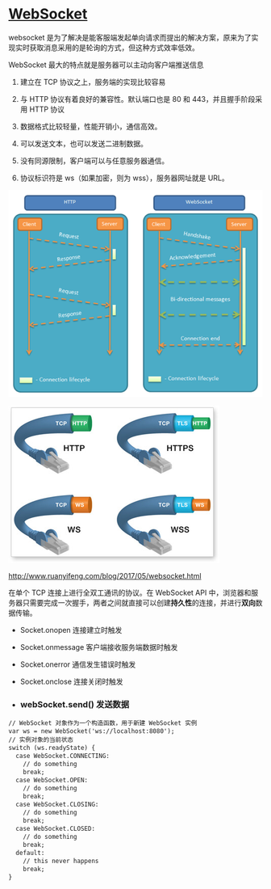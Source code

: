 # [WebSocket](https://www.cnblogs.com/chyingp/p/websocket-deep-in.html)

websocket 是为了解决是能客服端发起单向请求而提出的解决方案，原来为了实现实时获取消息采用的是轮询的方式，但这种方式效率低效。

WebSocket 最大的特点就是服务器可以主动向客户端推送信息

1. 建立在 TCP 协议之上，服务端的实现比较容易

2. 与 HTTP 协议有着良好的兼容性。默认端口也是 80 和 443，并且握手阶段采用 HTTP 协议

3. 数据格式比较轻量，性能开销小，通信高效。

4. 可以发送文本，也可以发送二进制数据。

5. 没有同源限制，客户端可以与任意服务器通信。

6. 协议标识符是 ws（如果加密，则为 wss），服务器网址就是 URL。

![websocket](../img/websocket.png)

![websocket](../img/websocket_http.jpg)

http://www.ruanyifeng.com/blog/2017/05/websocket.html

在单个 TCP 连接上进行全双工通讯的协议。在 WebSocket API 中，浏览器和服务器只需要完成一次握手，两者之间就直接可以创建**持久性**的连接，并进行**双向**数据传输。

- Socket.onopen 连接建立时触发

- Socket.onmessage 客户端接收服务端数据时触发

- Socket.onerror 通信发生错误时触发

- Socket.onclose 连接关闭时触发

- ### webSocket.send() 发送数据

```
// WebSocket 对象作为一个构造函数，用于新建 WebSocket 实例
var ws = new WebSocket('ws://localhost:8080');
// 实例对象的当前状态
switch (ws.readyState) {
  case WebSocket.CONNECTING:
    // do something
    break;
  case WebSocket.OPEN:
    // do something
    break;
  case WebSocket.CLOSING:
    // do something
    break;
  case WebSocket.CLOSED:
    // do something
    break;
  default:
    // this never happens
    break;
}
```

